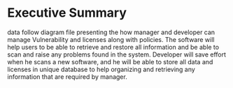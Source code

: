 <h1>Executive Summary</h1>
<p> data follow diagram file presenting the how manager and developer can manage Vulnerability and licenses along with policies. 
The software will help users to be able to retrieve and restore all information and be able to scan and raise any problems found 
in the system. Developer will save effort when he scans a new software, and he will be able to store all data and licenses in 
unique database to help organizing and retrieving any information that are required by manager.</p>
